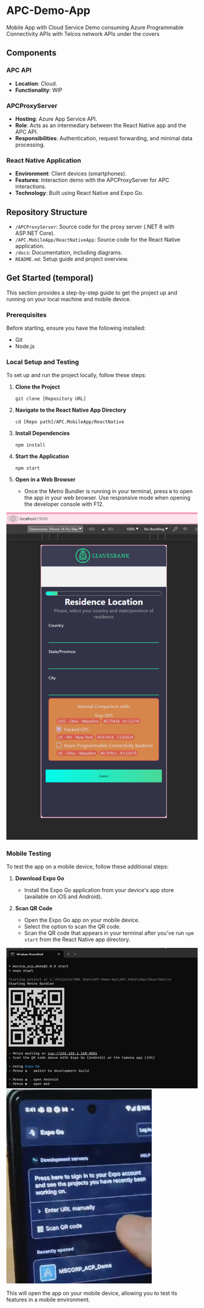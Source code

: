 # APC-Demo-App
Mobile App with Cloud Service Demo consuming Azure Programmable Connectivity APIs with Telcos network APIs under the covers

## Components

### APC API
- **Location**: Cloud.
- **Functionality**: WIP

### APCProxyServer
- **Hosting**: Azure App Service API.
- **Role**: Acts as an intermediary between the React Native app and the APC API.
- **Responsibilities**: Authentication, request forwarding, and minimal data processing.

### React Native Application
- **Environment**: Client devices (smartphones).
- **Features**: Interaction demo with the APCProxyServer for APC interactions.
- **Technology**: Built using React Native and Expo Go.

## Repository Structure
- `/APCProxyServer`: Source code for the proxy server (.NET 8 with ASP.NET Core).
- `/APC.MobileApp/ReactNativeApp`: Source code for the React Native application.
- `/docs`: Documentation, including diagrams.
- `README.md`: Setup guide and project overview.


## Get Started (temporal)

This section provides a step-by-step guide to get the project up and running on your local machine and mobile device.

### Prerequisites
Before starting, ensure you have the following installed:
- Git
- Node.js

### Local Setup and Testing

To set up and run the project locally, follow these steps:

1. **Clone the Project**
   ```
   git clone [Repository URL]
   ```

2. **Navigate to the React Native App Directory**
   ```
   cd [Repo path]/APC.MobileApp/ReactNative
   ```

3. **Install Dependencies**
   ```
   npm install
   ```

4. **Start the Application**
   ```
   npm start
   ```

5. **Open in a Web Browser**
   - Once the Metro Bundler is running in your terminal, press `W` to open the app in your web browser. Use responsive mode when opening the developer console with F12.

![Dev Responsive](docs/img/desktop.png)

### Mobile Testing

To test the app on a mobile device, follow these additional steps:

1. **Download Expo Go**
   - Install the Expo Go application from your device's app store (available on iOS and Android).

2. **Scan QR Code**
   - Open the Expo Go app on your mobile device.
   - Select the option to scan the QR code.
   - Scan the QR code that appears in your terminal after you've run `npm start` from the React Native app directory.

![QR Code](docs/img/QR.png)
![Scan QR](docs/img/scan.png)


This will open the app on your mobile device, allowing you to test its features in a mobile environment.


